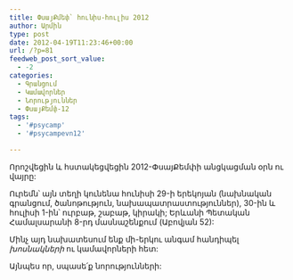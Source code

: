 ```yaml
---
title: ՓսայՔմեփ` հունիս-հուլիս 2012
author: Արմին
type: post
date: 2012-04-19T11:23:46+00:00
url: /?p=81
feedweb_post_sort_value:
  - -2
categories:
  - Գրանցում
  - Կամավորներ
  - Նորություններ
  - ՓսայՔեմփ-12
tags:
  - '#psycamp'
  - '#psycampevn12'

---
```

Որոշվեցին և հստակեցվեցին 2012-ՓսայՔեմփի անցկացման օրն ու վայրը:
  
Ուրեմն՝ այն տեղի կունենա հունիսի 29-ի երեկոյան (նախնական գրանցում, ծանոթություն, նախապատրաստություններ), 30-ին և հուլիսի 1-ին՝ ուրբաթ, շաբաթ, կիրակի; Երևանի Պետական Համալսարանի 8-րդ մասնաշենքում (Աբովյան 52):

Մինչ այդ նախատեսում ենք մի-երկու անգամ հանդիպել _խոսնակների_ ու կամավորների հետ:

Այնպես որ, սպասե՛ք նորությունների:

&nbsp;

&nbsp;